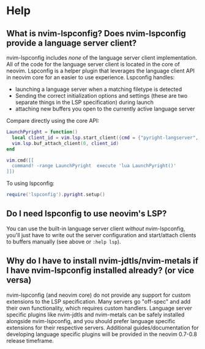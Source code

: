 # Help

## What is nvim-lspconfig? Does nvim-lspconfig provide a language server client? 

nvim-lspconfig includes *none* of the language server client implementation. All of the code for the language server client is located in the core of neovim. Lspconfig is a helper plugin that leverages the language client API in neovim core for an easier to use experience. Lspconfig handles:

* launching a language server when a matching filetype is detected
* Sending the correct initialization options and settings (these are two separate things in the LSP specification) during launch
* attaching new buffers you open to the currently active language server

Compare directly using the core API:

```lua
LaunchPyright = function()
  local client_id = vim.lsp.start_client({cmd = {"pyright-langserver", "--stdio"}});
  vim.lsp.buf_attach_client(0, client_id)
end

vim.cmd([[
  command! -range LaunchPyright  execute 'lua LaunchPyright()'
]])
```

To using lspconfig:

```lua
require('lspconfig').pyright.setup()
```

## Do I need lspconfig to use neovim's LSP?

You can use the built-in language server client *without* nvim-lspconfig, you'll just have to write out the server configuration and start/attach clients to buffers manually (see above or `:help lsp`).

## Why do I have to install nvim-jdtls/nvim-metals if I have nvim-lspconfig installed already? (or vice versa)

nvim-lspconfig (and neovim core) do not provide any support for custom extensions to the LSP specification. Many servers go "off-spec" and add their own functionality, which requires custom handlers. Language server specific plugins like nvim-jdtls and nvim-metals can be safely installed alongside nvim-lspconfig, and you should prefer language specific extensions for their respective servers. Additional guides/documentation for developing language specific plugins will be provided in the neovim 0.7-0.8 release timeframe.
